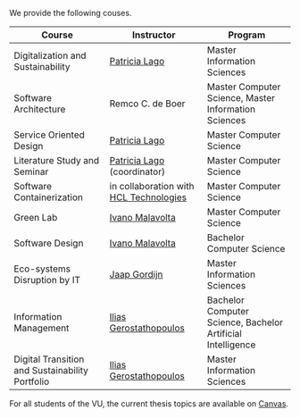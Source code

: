 We provide the following couses.

|Course | Instructor | Program |
| --- | --- | --- |
| Digitalization and Sustainability	 | 	[Patricia Lago](http://patricialago.nl/) | Master Information Sciences |
| Software Architecture	 | Remco C. de Boer	 | Master Computer Science, Master Information Sciences |
| Service Oriented Design	 | [Patricia Lago](http://patricialago.nl/) | Master Computer Science |
| Literature Study and Seminar	| [Patricia Lago](http://patricialago.nl/) (coordinator) | Master Computer Science |
| Software Containerization	 | in collaboration with [HCL Technologies](https://www.hcltech.com/geo-presence/benelux)	| Master Computer Science |
| Green Lab	| [Ivano Malavolta](http://www.ivanomalavolta.com/) | Master Computer Science |
| Software Design	 | [Ivano Malavolta](http://www.ivanomalavolta.com/) | Bachelor Computer Science |
| Eco-systems Disruption by IT	| [Jaap Gordijn](http://145.108.225.28/people/jaap-gordijn/) | Master Information Sciences |
| Information Management	| [Ilias Gerostathopoulos](https://iliasger.github.io/) | Bachelor Computer Science, Bachelor Artificial Intelligence |
| Digital Transition and Sustainability Portfolio	 | [Ilias Gerostathopoulos](https://iliasger.github.io/) | Master Information Sciences |

For all students of the VU, the current thesis topics are available on [Canvas](https://canvas.vu.nl/).
